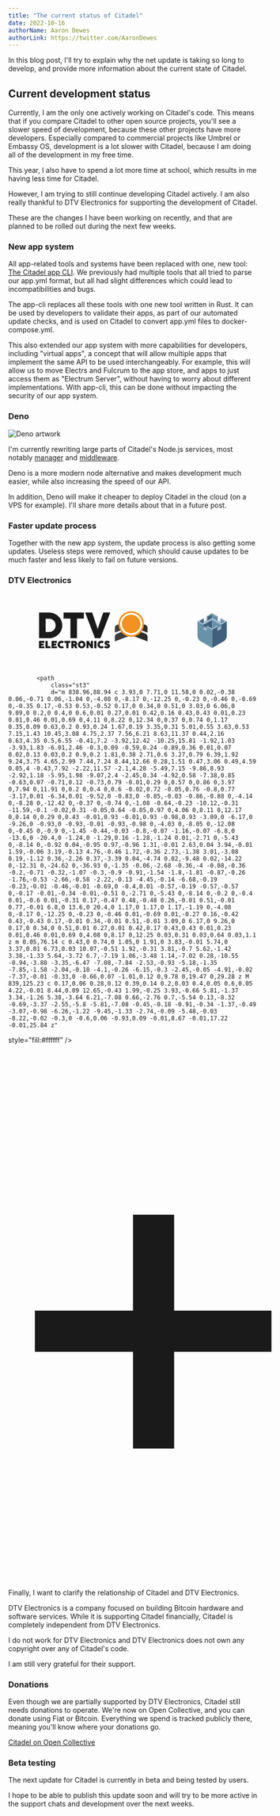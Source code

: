 ```yaml
---
title: "The current status of Citadel"
date: 2022-10-16
authorName: Aaron Dewes
authorLink: https://twitter.com/AaronDewes
---
```


In this blog post, I'll try to explain why the net update is taking so long to develop, and provide more information about the current state of Citadel.

## Current development status

Currently, I am the only one actively working on Citadel's code. This means that if you compare Citadel to other open source projects, you'll see a slower speed of development, because these other projects have more developers. Especially compared to commercial projects like Umbrel or Embassy OS, development is a lot slower with Citadel, because I am doing all of the development in my free time.

This year, I also have to spend a lot more time at school, which results in me having less time for Citadel.

However, I am trying to still continue developing Citadel actively. I am also really thankful to DTV Electronics for supporting the development of Citadel.

These are the changes I have been working on recently, and that are planned to be rolled out during the next few weeks.

### New app system

All app-related tools and systems have been replaced with one, new tool: [The Citadel app CLI](https://github.com/runcitadel/app-cli). We previously had multiple tools that all tried to parse our app.yml format, but all had slight differences which could lead to incompatibilities and bugs.

The app-cli replaces all these tools with one new tool written in Rust. It can be used by developers to validate their apps, as part of our automated update checks, and is used on Citadel to convert app.yml files to docker-compose.yml.

This also extended our app system with more capabilities for developers, including "virtual apps", a concept that will allow multiple apps that implement the same API to be used interchangeably. For example, this will allow us to move Electrs and Fulcrum to the app store, and apps to just access them as "Electrum Server", without having to worry about different implementations. With app-cli, this can be done without impacting the security of our app system.

### Deno

![Deno artwork](https://deno.land/v1.png)

I'm currently rewriting large parts of Citadel's Node.js services, most notably [manager](https://github.com/runcitadel/manager) and [middleware](https://github.com/runcitadel/middleware).

Deno is a more modern node alternative and makes development much easier, while also increasing the speed of our API.

In addition, Deno will make it cheaper to deploy Citadel in the cloud (on a VPS for example). I'll share more details about that in a future post.

### Faster update process

Together with the new app system, the update process is also getting some updates. Useless steps were removed, which should cause updates to be much faster and less likely to fail on future versions.

### DTV Electronics

<svg
   viewBox="0 0 7640.2949 2284.623"
   fill="none"
   version="1.1"
   id="svg203"
   xmlns="http://www.w3.org/2000/svg"
   xmlns:svg="http://www.w3.org/2000/svg">
<defs
     id="defs207">
</defs>
<g
     id="g858"
     transform="translate(264.74203,-2.8272096e-5)">
<g
       id="g332"
       transform="translate(3987.8977,-123.35938)">
<path
         d="m 1853.923,841.6749 144,-82.2852 v 128.0002 l -144,82.285 z"
         fill="#40607d"
         id="path173" />
<path
         d="m 2165.923,953.6709 -24,16 v -128 l 24,-16.0001 z"
         fill="#40607d"
         id="path175" />
<path
         d="m 1601.8451,985.7159 140.0799,-80.045 v 128 l -28.016,16.009 z"
         fill="#40607d"
         id="path177" />
<path
         d="m 1717.923,1209.6709 24,-16 v -52.211 l 88,50.947 v -46.736 l 24,-16 144,82.4 v -274.4 l -256,148.21 v -20.21 l -24,16 z"
         fill="#40607d"
         id="path179" />
<path
         d="m 2277.923,1081.6709 167.999,-96 v 443.935 c 0,71.771 -38.457,138.04 -100.772,173.648 l -347.227,198.417 v -560.001 l 168,-95.999 v 127.999 l 112,-63.999 z"
         fill="#40607d"
         id="path181" />
<path
         d="m 1997.923,887.3899 144,82.285 v -128 l -144,-82.2852 z"
         fill="#6891aa"
         id="path183" />
<path
         d="m 1853.923,969.6709 -24,-16 V 825.6708 l 24,16.0001 z"
         fill="#6891aa"
         id="path185" />
<path
         d="m 1717.923,1081.6709 -167.9998,-96 v 443.935 c 0,71.771 38.4572,138.04 100.7718,173.648 l 347.228,198.417 v -560.001 l -168,-95.999 v 127.999 l -112,-63.999 z"
         fill="#6891aa"
         id="path187" />
<path
         d="m 2253.922,1193.6709 24,16 v -128 l -24,-16 v 20.21 l -255.999,-148.21 v 274.4 l 144,-82.4 24,16 v 46.736 l 87.999,-50.947 z"
         fill="#6891aa"
         id="path189" />
<path
         d="m 2281.938,1049.6799 -28.016,-16.009 v -128 l 140.08,80.045 z"
         fill="#6891aa"
         id="path191" />
<path
         d="m 1997.923,759.2709 144,82.4 24,-16.0001 -168,-95.9999 -168,95.9999 24,16.0001 z"
         fill="#a2bece"
         id="path193" />
<path
         d="m 1829.923,953.6709 24,16 144,-82.281 144,82.285 24,-16.004 87.999,50.285 v 29.715 l 28.016,16.009 112.144,-64.009 -140.16,-80 24,-16 168,96 -168,96 -24,-16 v 20.21 l -255.999,-148.21 -256,148.21 v -20.21 l -24,16 -167.9998,-96 167.9998,-96 24,16 -140.1599,80 112.1459,64.009 28.016,-16.009 v -29.716 z"
         fill="#a2bece"
         id="path195" />
<path
         d="m 2141.923,1129.6709 24,16 -168,95.999 -168,-95.999 24,-16 144,82.4 z"
         fill="#a2bece"
         id="path197" />
<path
         d="m 1741.923,1141.4599 88,50.947 v 81.263 l -112,-63.999 24,-16 z"
         fill="#a2bece"
         id="path199" />
<path
         d="m 2277.922,1209.6709 -111.999,63.999 v -81.263 l 87.999,-50.947 v 52.211 z"
         fill="#a2bece"
         id="path201" />
</g>
<g
       id="g705"
       transform="matrix(3.8088982,0,0,3.8088982,-2297.2735,-3298.0335)">
<path
         d="m 824.88271,1309.042 h -44.01 v -59.06 h 43.38 v 15.76 h -25.85 v 6.31 h 19.88 v 14.59 h -19.88 v 6.64 h 26.48 z"
         id="path4"
         fill="currentColor" />
<path
         d="m 873.05271,1309.042 h -40.14 v -59.06 h 17.53 v 42.29 h 22.62 v 16.77 z"
         id="path6"
         fill="currentColor" />
<path
         d="m 925.68271,1309.042 h -44.01 v -59.06 h 43.38 v 15.76 h -25.85 v 6.31 h 19.88 v 14.59 h -19.88 v 6.64 h 26.48 z"
         id="path8"
         fill="currentColor" />
<path
         d="m 945.68271,1305.992 c -4.71,-2.76 -8.41,-6.49 -11.12,-11.2 -2.7,-4.71 -4.06,-9.85 -4.06,-15.43 0,-5.6 1.35,-10.74 4.06,-15.41 2.7,-4.67 6.41,-8.36 11.12,-11.08 4.71,-2.72 9.93,-4.08 15.68,-4.08 3.75,0 7.33,0.61 10.72,1.83 3.39,1.22 6.45,2.96 9.16,5.23 l -9.88,13.37 c -1.32,-1.04 -2.88,-1.91 -4.69,-2.61 -1.81,-0.7 -3.58,-1.05 -5.32,-1.05 -2.27,0 -4.41,0.61 -6.41,1.83 -2,1.22 -3.61,2.89 -4.83,5 -1.22,2.12 -1.83,4.45 -1.83,7 0,2.55 0.61,4.89 1.83,7.02 1.22,2.13 2.83,3.81 4.83,5.04 2,1.23 4.14,1.85 6.41,1.85 1.93,0 3.63,-0.26 5.09,-0.78 1.46,-0.52 3.14,-1.51 5.04,-2.96 l 9.75,13.45 c -2.69,2.27 -5.74,4.02 -9.14,5.25 -3.4,1.23 -6.98,1.85 -10.74,1.85 -5.73,0.02 -10.96,-1.36 -15.67,-4.12 z"
         id="path10"
         fill="currentColor" />
<path
         d="m 1017.9027,1309.042 h -17.57 v -42.75 h -14.91999 v -16.31 h 47.41999 v 16.31 h -14.92 v 42.75 z"
         id="path12"
         fill="currentColor" />
<path
         d="m 1091.4627,1309.042 h -19.76 l -8.62,-18.2 h -1.09 -3.66 v 18.2 h -17.53 v -59.06 h 26.23 c 4.09,0 7.73,0.87 10.93,2.61 3.19,1.74 5.68,4.15 7.46,7.25 1.78,3.1 2.67,6.62 2.67,10.57 0,3.62 -0.72,6.74 -2.17,9.37 -1.44,2.63 -3.45,4.81 -6.03,6.52 z m -33.12,-43.25 v 9.75 h 7.06 c 0.9,0 1.72,-0.24 2.48,-0.71 0.76,-0.48 1.35,-1.11 1.79,-1.89 0.43,-0.78 0.65,-1.61 0.65,-2.48 0,-1.48 -0.48,-2.63 -1.45,-3.45 -0.97,-0.82 -2.07,-1.22 -3.3,-1.22 z"
         id="path14"
         fill="currentColor" />
<path
         d="m 1108.7027,1305.992 c -4.71,-2.76 -8.41,-6.49 -11.12,-11.2 -2.7,-4.71 -4.06,-9.85 -4.06,-15.43 0,-5.6 1.35,-10.74 4.06,-15.41 2.7,-4.67 6.41,-8.36 11.12,-11.08 4.71,-2.72 9.93,-4.08 15.68,-4.08 5.69,0 10.88,1.36 15.57,4.08 4.69,2.72 8.39,6.41 11.1,11.08 2.7,4.67 4.06,9.8 4.06,15.41 0,5.58 -1.35,10.72 -4.06,15.43 -2.7,4.71 -6.4,8.44 -11.1,11.2 -4.69,2.76 -9.89,4.14 -15.57,4.14 -5.75,0 -10.98,-1.38 -15.68,-4.14 z m 22.06,-14.52 c 1.99,-1.23 3.58,-2.91 4.77,-5.02 1.19,-2.12 1.79,-4.46 1.79,-7.04 0,-2.55 -0.6,-4.88 -1.81,-7 -1.21,-2.12 -2.8,-3.78 -4.79,-5 -1.99,-1.22 -4.11,-1.83 -6.35,-1.83 -2.27,0 -4.41,0.61 -6.41,1.83 -2,1.22 -3.61,2.89 -4.83,5 -1.22,2.12 -1.83,4.45 -1.83,7 0,2.55 0.61,4.89 1.83,7.02 1.22,2.13 2.83,3.81 4.83,5.04 2,1.23 4.14,1.85 6.41,1.85 2.28,0 4.4,-0.62 6.39,-1.85 z"
         id="path16"
         fill="currentColor" />
<path
         d="m 1180.1127,1309.042 h -16.98 v -59.06 h 17.53 l 17.57,29.26 v -29.26 h 17.02 v 59.06 h -15.85 l -19.29,-31.48 z"
         id="path18"
         fill="currentColor" />
<path
         d="m 1243.3827,1309.042 h -17.53 v -59.06 h 17.53 z"
         id="path20"
         fill="currentColor" />
<path
         d="m 1266.5427,1305.992 c -4.71,-2.76 -8.41,-6.49 -11.12,-11.2 -2.71,-4.71 -4.06,-9.85 -4.06,-15.43 0,-5.6 1.35,-10.74 4.06,-15.41 2.7,-4.67 6.41,-8.36 11.12,-11.08 4.71,-2.72 9.93,-4.08 15.68,-4.08 3.75,0 7.33,0.61 10.72,1.83 3.39,1.22 6.45,2.96 9.16,5.23 l -9.88,13.37 c -1.32,-1.04 -2.88,-1.91 -4.69,-2.61 -1.81,-0.7 -3.58,-1.05 -5.32,-1.05 -2.27,0 -4.41,0.61 -6.41,1.83 -2,1.22 -3.62,2.89 -4.83,5 -1.22,2.12 -1.83,4.45 -1.83,7 0,2.55 0.61,4.89 1.83,7.02 1.22,2.13 2.83,3.81 4.83,5.04 2,1.23 4.14,1.85 6.41,1.85 1.93,0 3.63,-0.26 5.09,-0.78 1.46,-0.52 3.14,-1.51 5.04,-2.96 l 9.75,13.45 c -2.69,2.27 -5.74,4.02 -9.14,5.25 -3.4,1.23 -6.99,1.85 -10.74,1.85 -5.74,0.02 -10.97,-1.36 -15.67,-4.12 z"
         id="path22"
         fill="currentColor" />
<path
         d="m 1304.2027,1299.292 11.05,-11.6 c 2.35,2.1 4.6,3.66 6.75,4.69 2.14,1.02 4.35,1.53 6.62,1.53 3.39,0 5.09,-0.95 5.09,-2.86 0,-0.59 -0.15,-1.12 -0.44,-1.6 -0.29,-0.48 -1.06,-1.04 -2.29,-1.7 -1.23,-0.66 -3.15,-1.38 -5.76,-2.17 -4.48,-1.4 -8.4,-3.56 -11.75,-6.47 -3.35,-2.92 -5.02,-7.09 -5.02,-12.53 0,-3.14 0.67,-6.05 2,-8.74 1.33,-2.69 3.5,-4.88 6.52,-6.56 3.01,-1.68 6.91,-2.52 11.71,-2.52 4.65,0 8.76,0.74 12.32,2.23 3.56,1.49 6.87,3.63 9.92,6.43 l -9.79,12.06 c -1.37,-1.26 -3.13,-2.38 -5.28,-3.36 -2.14,-0.98 -4.28,-1.47 -6.41,-1.47 -1.29,0 -2.18,0.22 -2.67,0.67 -0.49,0.45 -0.74,1.09 -0.74,1.93 0,0.42 0.22,0.8 0.65,1.13 0.43,0.34 1.08,0.69 1.93,1.07 0.85,0.38 2.23,0.93 4.14,1.66 l 1.22,0.46 c 3.92,1.46 7.16,3.03 9.71,4.73 2.55,1.7 4.49,3.72 5.82,6.07 1.33,2.35 2,5.16 2,8.41 0,3.81 -0.9,7.17 -2.71,10.09 -1.81,2.92 -4.41,5.19 -7.8,6.81 -3.39,1.62 -7.36,2.44 -11.9,2.44 -9.59,0.01 -17.89,-3.6 -24.89,-10.83 z"
         id="path24"
         fill="currentColor" />
<path
         d="m 781.51271,1228.352 v -206.32 h 77.68 c 19.97,0 38.25,4.5 54.85,13.51 16.59,9.01 29.71,21.37 39.35,37.08 9.64,15.71 14.46,33.21 14.46,52.5 0,19.29 -4.8,36.81 -14.39,52.57 -9.6,15.76 -22.66,28.15 -39.21,37.15 -16.55,9.01 -34.75,13.51 -54.63,13.51 z m 79.88,-50.08 c 10.08,0 19.14,-2.25 27.17,-6.75 8.03,-4.5 14.32,-10.79 18.87,-18.87 4.55,-8.08 6.83,-17.25 6.83,-27.53 0,-10.18 -2.28,-19.28 -6.83,-27.31 -4.55,-8.03 -10.87,-14.32 -18.94,-18.87 -8.07,-4.55 -17.16,-6.83 -27.24,-6.83 h -26.88 v 106.17 h 27.02 z"
         id="path28"
         fill="currentColor" />
<path
         d="m 1086.5027,1228.352 h -52.86 v -157.13 h -55.35999 v -49.19 h 163.72999 v 49.19 h -55.51 z"
         id="path30"
         fill="currentColor" />
<path
         d="m 1275.3427,1228.352 h -44.05 l -79,-206.31 h 56.53 l 44.2,131.72 h 0.59 l 44.05,-131.72 h 56.68 z"
         id="path32"
         fill="currentColor" />
<path
         class="st0"
         d="m 1654.5727,1183.152 -131.53,-49.7 v -55.94 l 115.42,43.61 c 9.69,3.66 16.11,12.95 16.11,23.31 z"
         id="path36"
         style="fill:#2d2d2b" />
<path
         class="st1"
         d="m 1391.5127,1183.152 131.53,-49.7 v -55.94 l -115.42,43.61 c -9.69,3.66 -16.11,12.95 -16.11,23.31 z"
         id="path38"
         style="fill:#3c3c3b" />
<path
         class="st0"
         d="m 1654.5727,1254.122 -131.53,-49.7 v -55.94 l 115.42,43.61 c 9.69,3.66 16.11,12.95 16.11,23.31 z"
         id="path40"
         style="fill:#2d2d2b" />
<path
         class="st1"
         d="m 1391.5127,1254.122 131.53,-49.7 v -55.94 l -115.42,43.61 c -9.69,3.66 -16.11,12.95 -16.11,23.31 z"
         id="path42"
         style="fill:#3c3c3b" />
<circle
         class="st2"
         cx="1523.0427"
         cy="1113.972"
         r="103.1"
         id="circle44"
         style="fill:#f29221" />
<g
         id="g50"
         transform="translate(675.07271,981.782)">
<path
   class="st3"
   d="m 844.18,42.82 c 2.51,0 5.03,0 7.54,0 0.39,0.08 0.77,0.19 1.16,0.23 1.48,0.13 2.96,0.17 4.43,0.35 2.54,0.31 5.09,0.6 7.61,1.08 6.86,1.3 13.48,3.41 19.84,6.29 12.02,5.45 22.33,13.19 30.95,23.17 7.53,8.72 13.15,18.56 16.88,29.46 1.7,4.98 2.95,10.07 3.72,15.27 0.33,2.2 0.54,4.41 0.73,6.63 0.13,1.5 0.12,3.02 0.2,4.53 0.02,0.36 0.13,0.72 0.2,1.08 0,0.86 0,1.71 0,2.57 -0.07,0.33 -0.17,0.66 -0.19,0.99 -0.07,1.45 -0.11,2.91 -0.18,4.36 -0.15,3.05 -0.56,6.08 -1.1,9.08 -1.61,8.99 -4.51,17.55 -8.75,25.66 -3.07,5.87 -6.73,11.34 -11.02,16.38 -6.7,7.88 -14.51,14.46 -23.47,19.64 -7.73,4.47 -15.94,7.73 -24.66,9.72 -3.53,0.81 -7.09,1.42 -10.69,1.8 -2.29,0.24 -4.61,0.32 -6.92,0.4 -4.71,0.15 -9.41,-0.05 -14.09,-0.67 -2.97,-0.4 -5.91,-0.91 -8.82,-1.59 -8.82,-2.05 -17.13,-5.38 -24.93,-9.98 -9.65,-5.7 -17.95,-12.95 -24.89,-21.74 -5.49,-6.95 -9.85,-14.55 -13.06,-22.8 -2.36,-6.05 -4.05,-12.29 -5.02,-18.72 -0.52,-3.41 -0.9,-6.84 -0.98,-10.29 -0.11,-5.2 -0.03,-10.39 0.71,-15.54 0.56,-3.9 1.31,-7.75 2.36,-11.55 2.14,-7.78 5.26,-15.14 9.39,-22.06 5.4,-9.04 12.18,-16.89 20.33,-23.54 10.2,-8.32 21.67,-14.1 34.42,-17.37 3.04,-0.78 6.11,-1.37 9.21,-1.84 1.52,-0.23 3.05,-0.39 4.58,-0.53 1.22,-0.11 2.45,-0.13 3.67,-0.22 0.3,-0.06 0.57,-0.17 0.84,-0.25 z m 3.73,164.07 c 40.64,0.18 74.66,-32.7 74.81,-74.39 0.15,-41.36 -33.19,-74.98 -74.78,-74.96 -41.42,0.02 -74.59,33.37 -74.71,74.43 -0.14,42.11 34.12,75.06 74.68,74.92 z"
   id="path46"
   style="fill:#ffffff" />

    		<path
                class="st3"
                d="m 838.96,88.94 c 3.93,0 7.71,0 11.58,0 0.02,-0.38 0.06,-0.71 0.06,-1.04 0,-4.08 0,-8.17 0,-12.25 0,-0.23 0,-0.46 0,-0.69 0,-0.35 0.17,-0.53 0.53,-0.52 0.17,0 0.34,0 0.51,0 3.03,0 6.06,0 9.09,0 0.2,0 0.4,0 0.6,0.01 0.27,0.01 0.42,0.16 0.43,0.43 0.01,0.23 0.01,0.46 0.01,0.69 0,4.11 0,8.22 0,12.34 0,0.37 0,0.74 0,1.17 0.35,0.09 0.63,0.2 0.93,0.24 1.67,0.19 3.35,0.31 5.01,0.55 3.63,0.53 7.15,1.43 10.45,3.08 4.75,2.37 7.56,6.21 8.63,11.37 0.44,2.16 0.63,4.35 0.5,6.55 -0.41,7.2 -3.92,12.42 -10.25,15.81 -1.92,1.03 -3.93,1.83 -6.01,2.46 -0.3,0.09 -0.59,0.24 -0.89,0.36 0.01,0.07 0.02,0.13 0.03,0.2 0.9,0.2 1.81,0.38 2.71,0.6 3.27,0.79 6.39,1.92 9.24,3.75 4.65,2.99 7.44,7.24 8.44,12.66 0.28,1.51 0.47,3.06 0.49,4.59 0.05,4 -0.43,7.92 -2.22,11.57 -2.1,4.28 -5.49,7.15 -9.86,8.93 -2.92,1.18 -5.95,1.98 -9.07,2.4 -2.45,0.34 -4.92,0.58 -7.38,0.85 -0.63,0.07 -0.71,0.12 -0.73,0.79 -0.01,0.29 0,0.57 0,0.86 0,3.97 0,7.94 0,11.91 0,0.2 0,0.4 0,0.6 -0.02,0.72 -0.05,0.76 -0.8,0.77 -3.17,0.01 -6.34,0.01 -9.52,0 -0.83,0 -0.85,-0.03 -0.86,-0.88 0,-4.14 0,-8.28 0,-12.42 0,-0.37 0,-0.74 0,-1.08 -0.64,-0.23 -10.12,-0.31 -11.59,-0.1 -0.02,0.31 -0.05,0.64 -0.05,0.97 0,4.06 0,8.11 0,12.17 0,0.14 0,0.29 0,0.43 -0.01,0.93 -0.01,0.93 -0.98,0.93 -3.09,0 -6.17,0 -9.26,0 -0.93,0 -0.93,-0.01 -0.93,-0.98 0,-4.03 0,-8.05 0,-12.08 0,-0.45 0,-0.9 0,-1.45 -0.44,-0.03 -0.8,-0.07 -1.16,-0.07 -6.8,0 -13.6,0 -20.4,0 -1.24,0 -1.29,0.16 -1.28,-1.24 0.01,-2.71 0,-5.43 0,-8.14 0,-0.92 0.04,-0.95 0.97,-0.96 1.31,-0.01 2.63,0.04 3.94,-0.01 1.59,-0.06 3.19,-0.13 4.76,-0.46 1.72,-0.36 2.73,-1.38 3.01,-3.08 0.19,-1.12 0.36,-2.26 0.37,-3.39 0.04,-4.74 0.02,-9.48 0.02,-14.22 0,-12.31 0,-24.62 0,-36.93 0,-1.35 -0.06,-2.68 -0.36,-4 -0.08,-0.36 -0.2,-0.71 -0.32,-1.07 -0.3,-0.9 -0.91,-1.54 -1.8,-1.81 -0.87,-0.26 -1.76,-0.53 -2.66,-0.58 -2.22,-0.13 -4.45,-0.14 -6.68,-0.19 -0.23,-0.01 -0.46,-0.01 -0.69,0 -0.4,0.01 -0.57,-0.19 -0.57,-0.57 0,-0.17 -0.01,-0.34 -0.01,-0.51 0,-2.71 0,-5.43 0,-8.14 0,-0.2 0,-0.4 0.01,-0.6 0.01,-0.31 0.17,-0.47 0.48,-0.48 0.26,-0.01 0.51,-0.01 0.77,-0.01 6.8,0 13.6,0 20.4,0 1.17,0 1.17,0 1.17,-1.19 0,-4.08 0,-8.17 0,-12.25 0,-0.23 0,-0.46 0.01,-0.69 0.01,-0.27 0.16,-0.42 0.43,-0.43 0.17,-0.01 0.34,-0.01 0.51,-0.01 3.09,0 6.17,0 9.26,0 0.17,0 0.34,0 0.51,0.01 0.27,0.01 0.42,0.17 0.43,0.43 0.01,0.23 0.01,0.46 0.01,0.69 0,4.08 0,8.17 0,12.25 0.03,0.31 0.03,0.64 0.03,1.1 z m 0.05,76.14 c 0.43,0 0.74,0 1.05,0 1.91,0 3.83,-0.01 5.74,0 3.37,0.01 6.73,0.03 10.07,-0.51 1.92,-0.31 3.81,-0.7 5.62,-1.42 3.38,-1.33 5.64,-3.72 6.7,-7.19 1.06,-3.48 1.14,-7.02 0.28,-10.55 -0.94,-3.88 -3.35,-6.47 -7.08,-7.84 -2.53,-0.93 -5.18,-1.35 -7.85,-1.58 -2.04,-0.18 -4.1,-0.26 -6.15,-0.3 -2.45,-0.05 -4.91,-0.02 -7.37,-0.01 -0.33,0 -0.66,0.07 -1.01,0.12 0,9.78 0,19.47 0,29.28 z M 839,125.23 c 0.17,0.06 0.28,0.12 0.39,0.14 0.2,0.03 0.4,0.05 0.6,0.05 4.22,-0.01 8.44,0.09 12.65,-0.43 1.99,-0.25 3.93,-0.66 5.81,-1.37 3.34,-1.26 5.38,-3.64 6.21,-7.08 0.66,-2.76 0.7,-5.54 0.13,-8.32 -0.69,-3.37 -2.55,-5.8 -5.81,-7.08 -0.45,-0.18 -0.91,-0.34 -1.37,-0.49 -3.07,-0.98 -6.26,-1.22 -9.45,-1.33 -2.74,-0.09 -5.48,-0.03 -8.22,-0.02 -0.3,0 -0.6,0.06 -0.93,0.09 -0.01,8.67 -0.01,17.22 -0.01,25.84 z"
style="fill:#ffffff" />
    	</g>
      <path
         class="st4"
         d="m 1391.5127,1144.082 0.23,-3.47 c 1.62,5.78 3.7,8.09 9.25,9.94 l 122.05,43.23 v 55.94 l -115.42,-43.61 c -9.69,-3.66 -16.11,-12.95 -16.11,-23.31 z"
         style="fill:#b96616" />
      <path
         class="st4"
         d="m 1391.5127,1215.052 0.23,-3.47 c 1.62,5.78 3.7,8.09 9.25,9.94 l 122.05,43.23 v 55.94 l -115.42,-43.61 c -9.69,-3.66 -16.11,-12.95 -16.11,-23.31 z"
         id="path56"
         style="fill:#b96616" />
      <path
         class="st5"
         d="m 1654.5727,1144.082 -0.23,-3.47 c -1.62,5.78 -3.7,8.09 -9.25,9.94 l -122.05,43.23 v 55.94 l 115.42,-43.61 c 9.69,-3.66 16.11,-12.95 16.11,-23.31 z"
         style="fill:#e57f0d" />
      <path
         class="st5"
         d="m 1654.5727,1215.052 -0.23,-3.47 c -1.62,5.78 -3.7,8.09 -9.25,9.94 l -122.05,43.23 v 55.94 l 115.42,-43.61 c 9.69,-3.66 16.11,-12.95 16.11,-23.31 z"
         style="fill:#e57f0d" />
    </g>
    <text
       xml:space="preserve"
       style="font-size:866.901px;line-height:1.25;font-family:FreeSerif;-inkscape-font-specification:FreeSerif;stroke-width:21.6725"
       x="4551.0137"
       y="1373.1798"
       fill="currentColor"><tspan
         x="4551.0137"
         y="1373.1798"
         style="font-style:normal;font-variant:normal;font-weight:bold;font-stretch:normal;font-family:FreeSerif;-inkscape-font-specification:'FreeSerif Bold';stroke-width:21.6725" fill="currentColor">+</tspan></text>
  </g>
</svg>

Finally, I want to clarify the relationship of Citadel and DTV Electronics.

DTV Electronics is a company focused on building Bitcoin hardware and software services. While it is supporting Citadel financially, Citadel is completely independent from DTV Electronics.

I do not work for DTV Electronics and DTV Electronics does not own any copyright over any of Citadel's code.

I am still very grateful for their support.

### Donations

Even though we are partially supported by DTV Electronics, Citadel still needs donations to operate. We're now on Open Collective, and you can donate using Fiat or Bitcoin. Everything we spend is tracked publicly there, meaning you'll know where your donations go.

[Citadel on Open Collective](https://opencollective.com/runcitadel)

### Beta testing

The next update for Citadel is currently in beta and being tested by users.

I hope to be able to publish this update soon and will try to be more active in the support chats and development over the next weeks.
